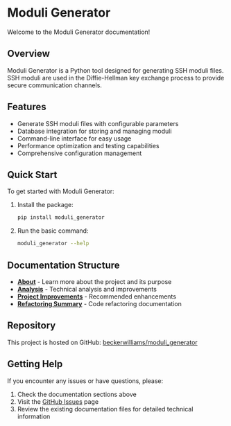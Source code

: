 # Moduli Generator

Welcome to the Moduli Generator documentation!

## Overview

Moduli Generator is a Python tool designed for generating SSH moduli files. SSH moduli are used in the Diffie-Hellman
key exchange process to provide secure communication channels.

## Features

- Generate SSH moduli files with configurable parameters
- Database integration for storing and managing moduli
- Command-line interface for easy usage
- Performance optimization and testing capabilities
- Comprehensive configuration management

## Quick Start

To get started with Moduli Generator:

1. Install the package:
   ```bash
   pip install moduli_generator
   ```

2. Run the basic command:
   ```bash
   moduli_generator --help
   ```

## Documentation Structure

- **[About](about.md)** - Learn more about the project and its purpose
- **[Analysis](moduli_generator_analysis_and_improvements.md)** - Technical analysis and improvements
- **[Project Improvements](project_improvement_recommendations.md)** - Recommended enhancements
- **[Refactoring Summary](REFACTORING_SUMMARY.md)** - Code refactoring documentation

## Repository

This project is hosted on GitHub: [beckerwilliams/moduli_generator](https://github.com/beckerwilliams/moduli_generator)

## Getting Help

If you encounter any issues or have questions, please:

1. Check the documentation sections above
2. Visit the [GitHub Issues](https://github.com/beckerwilliams/moduli_generator/issues) page
3. Review the existing documentation files for detailed technical information